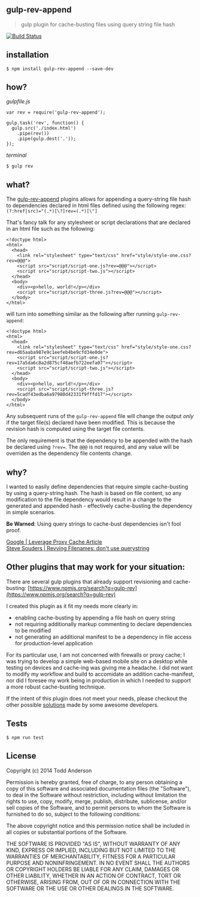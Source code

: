 gulp-rev-append
---
> gulp plugin for cache-busting files using query string file hash

[![Build Status](https://travis-ci.org/bustardcelly/gulp-rev-append.png?branch=master)](https://travis-ci.org/bustardcelly/gulp-rev-append)

installation
---
```
$ npm install gulp-rev-append --save-dev
```

how?
---
_gulpfile.js_
```
var rev = require('gulp-rev-append');

gulp.task('rev', function() {
  gulp.src('./index.html')
    .pipe(rev())
    .pipe(gulp.dest('.'));
});

```

_terminal_
```
$ gulp rev
```

what?
---
The [gulp-rev-append](https://github.com/bustardcelly/gulp-rev-append) plugins allows for appending a query-string file hash to dependencies declared in html files defined using the following regex: `(?:href|src)="(.*)[\?]rev=(.*)[\"]`

That's fancy talk for any stylesheet or script declarations that are declared in an html file such as the following:

```
<!doctype html>
<html>
  <head>
    <link rel="stylesheet" type="text/css" href="style/style-one.css?rev=@@@">
    <script src="script/script-one.js?rev=@@@"></script>
    <script src="script/script-two.js"></script>
  </head>
  <body>
    <div><p>hello, world!</p></div>
    <script src="script/script-three.js?rev=@@@"></script>
  </body>
</html>
```

will turn into something similar as the following after running `gulp-rev-append`:
```
<!doctype html>
<html>
  <head>
    <link rel="stylesheet" type="text/css" href="style/style-one.css?rev=d65aaba987e9c1eefeb4be9cfd34e0de">
    <script src="script/script-one.js?rev=17a5da6c8a2d875cf48aefb722eefa07"></script>
    <script src="script/script-two.js"></script>
  </head>
  <body>
    <div><p>hello, world!</p></div>
    <script src="script/script-three.js?rev=5cadf43edba6a97980d42331f9fffd17"></script>
  </body>
</html>
```

Any subsequent runs of the `gulp-rev-append` file will change the output _only_ if the target file(s) declared have been modified. This is because the revision hash is computed using the target file contents.

The only requirement is that the dependency to be appended with the hash be declared using `?rev=`. The `@@@` is not required, and any value will be overriden as the dependency file contents change.

why?
---
I wanted to easily define dependencies that require simple cache-busting by using a query-string hash. The hash is based on file content, so any modification to the file dependency would result in a change to the generated and appended hash - effectively cache-busting the dependency in simple scenarios.

__Be Warned__: Using query strings to cache-bust dependencies isn't fool proof. 

[Google | Leverage Proxy Cache Article](https://developers.google.com/speed/docs/best-practices/caching?csw=1#LeverageProxyCaching)  
[Steve Souders | Revving Filenames: don't use querystring](http://www.stevesouders.com/blog/2008/08/23/revving-filenames-dont-use-querystring/)

Other plugins that may work for your situation:
---
There are several gulp plugins that already support revisioning and cache-busting: [https://www.npmjs.org/search?q=gulp-rev](https://www.npmjs.org/search?q=gulp-rev)

I created this plugin as it fit my needs more clearly in:

* enabling cache-busting by appending a file hash on query string
* not requiring additionally markup commenting to declare dependencies to be modified
* not generating an additional manifest to be a dependency in file access for production-level application

For its particular use, I am not concerned with firewalls or proxy cache; I was trying to develop a simple web-based mobile site on a desktop while testing on devices and cache-ing was giving me a headache. I did not want to modify my workflow and build to accomidate an addition cache-manifest, nor did I foresee my work being in production in which I needed to support a more robust cache-busting technique.

If the intent of this plugin does not meet your needs, please checkout the other possible [solutions](https://www.npmjs.org/search?q=gulp-rev) made by some awesome developers.

Tests
---

```
$ npm run test
```

License
---
Copyright (c) 2014 Todd Anderson

Permission is hereby granted, free of charge, to any person
obtaining a copy of this software and associated documentation
files (the "Software"), to deal in the Software without
restriction, including without limitation the rights to use,
copy, modify, merge, publish, distribute, sublicense, and/or sell
copies of the Software, and to permit persons to whom the
Software is furnished to do so, subject to the following
conditions:

The above copyright notice and this permission notice shall be
included in all copies or substantial portions of the Software.

THE SOFTWARE IS PROVIDED "AS IS", WITHOUT WARRANTY OF ANY KIND,
EXPRESS OR IMPLIED, INCLUDING BUT NOT LIMITED TO THE WARRANTIES
OF MERCHANTABILITY, FITNESS FOR A PARTICULAR PURPOSE AND
NONINFRINGEMENT. IN NO EVENT SHALL THE AUTHORS OR COPYRIGHT
HOLDERS BE LIABLE FOR ANY CLAIM, DAMAGES OR OTHER LIABILITY,
WHETHER IN AN ACTION OF CONTRACT, TORT OR OTHERWISE, ARISING
FROM, OUT OF OR IN CONNECTION WITH THE SOFTWARE OR THE USE OR
OTHER DEALINGS IN THE SOFTWARE.
